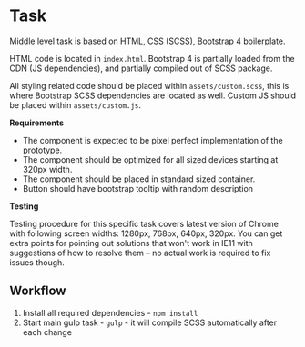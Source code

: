# Task

Middle level task is based on HTML, CSS (SCSS), Bootstrap 4 boilerplate.

HTML code is located in `index.html`. Bootstrap 4 is partially loaded from the CDN (JS dependencies), and partially compiled out of SCSS package.

All styling related code should be placed within `assets/custom.scss`, this is where Bootstrap SCSS dependencies are located as well. Custom JS should be placed within `assets/custom.js`.

**Requirements**

* The component is expected to be pixel perfect implementation of the [prototype](https://xd.adobe.com/spec/9981f5d9-8668-4cc6-526f-53b0e436b63e-efb0/). 
* The component should be optimized for all sized devices starting at 320px width. 
* The component should be placed in standard sized container.
* Button should have bootstrap tooltip with random description

**Testing**

Testing procedure for this specific task covers latest version of Chrome with following screen widths: 1280px, 768px, 640px, 320px. You can get extra points for pointing out solutions that won't work in IE11 with suggestions of how to resolve them – no actual work is required to fix issues though.

## Workflow

1. Install all required dependencies - `npm install`
2. Start main gulp task - `gulp` - it will compile SCSS automatically after each change